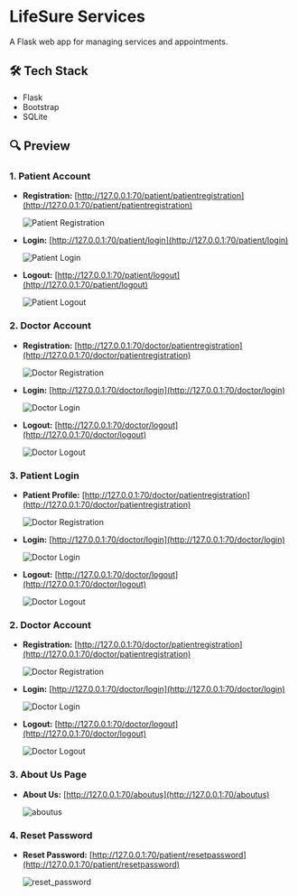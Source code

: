 # LifeSure Services

A Flask web app for managing services and appointments.

## 🛠️ Tech Stack
- Flask
- Bootstrap
- SQLite

## 🔍 Preview

### 1. Patient Account

- **Registration:** [http://127.0.0.1:70/patient/patientregistration](http://127.0.0.1:70/patient/patientregistration)

  ![Patient Registration](assets/patient_registration.png)

- **Login:** [http://127.0.0.1:70/patient/login](http://127.0.0.1:70/patient/login)

  ![Patient Login](assets/patient_login.png)

- **Logout:** [http://127.0.0.1:70/patient/logout](http://127.0.0.1:70/patient/logout)

  ![Patient Logout](assets/patient_logout.png)


### 2. Doctor Account

- **Registration:** [http://127.0.0.1:70/doctor/patientregistration](http://127.0.0.1:70/doctor/patientregistration)

  ![Doctor Registration](assets/doctor_registration.png)

- **Login:** [http://127.0.0.1:70/doctor/login](http://127.0.0.1:70/doctor/login)

  ![Doctor Login](assets/doctor_login.png)

- **Logout:** [http://127.0.0.1:70/doctor/logout](http://127.0.0.1:70/doctor/logout)

  ![Doctor Logout](assets/doctor_logout.png)


### 3. Patient Login

- **Patient Profile:** [http://127.0.0.1:70/doctor/patientregistration](http://127.0.0.1:70/doctor/patientregistration)

  ![Doctor Registration](assets/doctor_registration.png)

- **Login:** [http://127.0.0.1:70/doctor/login](http://127.0.0.1:70/doctor/login)

  ![Doctor Login](assets/doctor_login.png)

- **Logout:** [http://127.0.0.1:70/doctor/logout](http://127.0.0.1:70/doctor/logout)

  ![Doctor Logout](assets/doctor_logout.png)


### 2. Doctor Account

- **Registration:** [http://127.0.0.1:70/doctor/patientregistration](http://127.0.0.1:70/doctor/patientregistration)

  ![Doctor Registration](assets/doctor_registration.png)

- **Login:** [http://127.0.0.1:70/doctor/login](http://127.0.0.1:70/doctor/login)

  ![Doctor Login](assets/doctor_login.png)

- **Logout:** [http://127.0.0.1:70/doctor/logout](http://127.0.0.1:70/doctor/logout)

  ![Doctor Logout](assets/doctor_logout.png)


### 3. About Us Page

- **About Us:** [http://127.0.0.1:70/aboutus](http://127.0.0.1:70/aboutus)

  ![aboutus](assets/aboutus.png)



### 4. Reset Password

- **Reset Password:** [http://127.0.0.1:70/patient/resetpassword](http://127.0.0.1:70/patient/resetpassword)

  ![reset_password](assets/reset_password.png)

